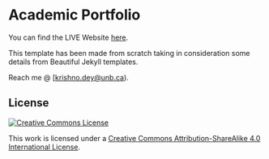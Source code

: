 Academic Portfolio
=====================================

You can find the LIVE Website [here](https://krishnodey.github.io/).

This template has been made from scratch taking in consideration some details from Beautiful Jekyll templates.

Reach me @ [krishno.dey@unb.ca).

License
-------

[![Creative Commons License](https://i.creativecommons.org/l/by-sa/4.0/88x31.png)](http://creativecommons.org/licenses/by-sa/4.0/)

This work is licensed under a [Creative Commons Attribution-ShareAlike 4.0 International License](http://creativecommons.org/licenses/by-sa/4.0/).
